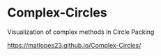 # Complex-Circles
Visualization of complex methods in Circle Packing


https://matlopes23.github.io/Complex-Circles/
